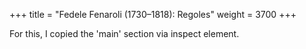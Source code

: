 +++
title = "Fedele Fenaroli (1730–1818): Regoles"
weight = 3700
+++

For this, I copied the 'main' section via inspect element.
